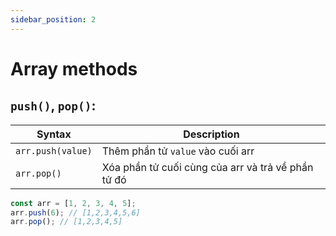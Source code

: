 ```yaml
---
sidebar_position: 2
---
```


# Array methods

## `push()`, `pop()`:

| Syntax            | Description                                        |
| ----------------- | -------------------------------------------------- |
| `arr.push(value)` | Thêm phần tử `value` vào cuối arr                  |
| `arr.pop()`       | Xóa phần tử cuối cùng của arr và trả về phần tử đó |

```js
const arr = [1, 2, 3, 4, 5];
arr.push(6); // [1,2,3,4,5,6]
arr.pop(); // [1,2,3,4,5]
```
